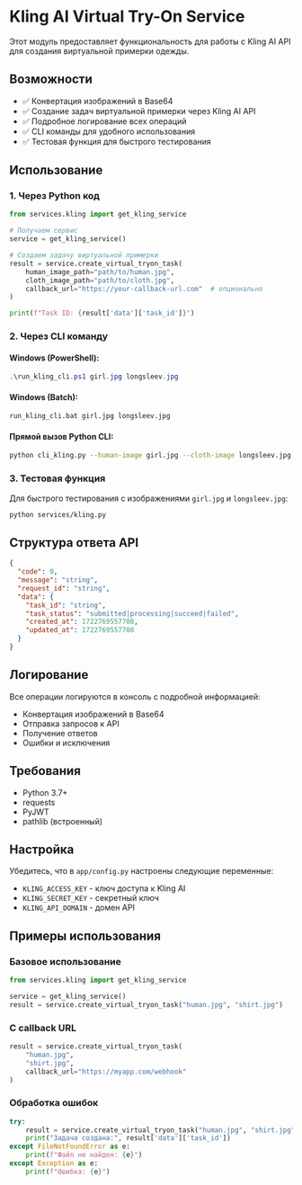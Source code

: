 # Kling AI Virtual Try-On Service

Этот модуль предоставляет функциональность для работы с Kling AI API для создания виртуальной примерки одежды.

## Возможности

- ✅ Конвертация изображений в Base64
- ✅ Создание задач виртуальной примерки через Kling AI API
- ✅ Подробное логирование всех операций
- ✅ CLI команды для удобного использования
- ✅ Тестовая функция для быстрого тестирования

## Использование

### 1. Через Python код

```python
from services.kling import get_kling_service

# Получаем сервис
service = get_kling_service()

# Создаем задачу виртуальной примерки
result = service.create_virtual_tryon_task(
    human_image_path="path/to/human.jpg",
    cloth_image_path="path/to/cloth.jpg",
    callback_url="https://your-callback-url.com"  # опционально
)

print(f"Task ID: {result['data']['task_id']}")
```

### 2. Через CLI команду

#### Windows (PowerShell):
```powershell
.\run_kling_cli.ps1 girl.jpg longsleev.jpg
```

#### Windows (Batch):
```cmd
run_kling_cli.bat girl.jpg longsleev.jpg
```

#### Прямой вызов Python CLI:
```bash
python cli_kling.py --human-image girl.jpg --cloth-image longsleev.jpg
```

### 3. Тестовая функция

Для быстрого тестирования с изображениями `girl.jpg` и `longsleev.jpg`:

```bash
python services/kling.py
```

## Структура ответа API

```json
{
  "code": 0,
  "message": "string",
  "request_id": "string",
  "data": {
    "task_id": "string",
    "task_status": "submitted|processing|succeed|failed",
    "created_at": 1722769557708,
    "updated_at": 1722769557708
  }
}
```

## Логирование

Все операции логируются в консоль с подробной информацией:
- Конвертация изображений в Base64
- Отправка запросов к API
- Получение ответов
- Ошибки и исключения

## Требования

- Python 3.7+
- requests
- PyJWT
- pathlib (встроенный)

## Настройка

Убедитесь, что в `app/config.py` настроены следующие переменные:
- `KLING_ACCESS_KEY` - ключ доступа к Kling AI
- `KLING_SECRET_KEY` - секретный ключ
- `KLING_API_DOMAIN` - домен API

## Примеры использования

### Базовое использование
```python
from services.kling import get_kling_service

service = get_kling_service()
result = service.create_virtual_tryon_task("human.jpg", "shirt.jpg")
```

### С callback URL
```python
result = service.create_virtual_tryon_task(
    "human.jpg", 
    "shirt.jpg", 
    callback_url="https://myapp.com/webhook"
)
```

### Обработка ошибок
```python
try:
    result = service.create_virtual_tryon_task("human.jpg", "shirt.jpg")
    print("Задача создана:", result['data']['task_id'])
except FileNotFoundError as e:
    print(f"Файл не найден: {e}")
except Exception as e:
    print(f"Ошибка: {e}")
```

